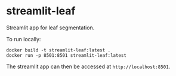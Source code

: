 # streamlit-leaf

Streamlit app for leaf segmentation.

To run locally:

```
docker build -t streamlit-leaf:latest .
docker run -p 8501:8501 streamlit-leaf:latest
```

The streamlit app can then be accessed at `http://localhost:8501`.